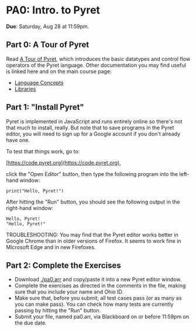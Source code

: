 # PA0: Intro. to Pyret

**Due**: Saturday, Aug 28 at 11:59pm.

## Part 0: A Tour of Pyret

Read [A Tour of Pyret](https://www.pyret.org/docs/latest/A_Tour_of_Pyret.html), which introduces the basic datatypes and control flow operators of the Pyret language. Other documentation you may find useful is linked here and on the main course page:
* [Language Concepts](https://www.pyret.org/docs/latest/Language_Concepts.html)
* [Libraries](https://www.pyret.org/docs/latest/Builtins_and_Libraries.html)

## Part 1: "Install Pyret"

Pyret is implemented in JavaScript and runs entirely online so there's not that much to install, really. But note that to save programs in the Pyret editor, you will need to sign up for a Google account if you don't already have one.

To test that things work, go to:

[https://code.pyret.org](https://code.pyret.org),

click the "Open Editor" button, then type the following program into the left-hand window:

```
print("Hello, Pyret!")
```

After hitting the "Run" button, you should see the following output in the right-hand window:

```
Hello, Pyret!
"Hello, Pyret!"
```

TROUBLESHOOTING: You may find that the Pyret editor works better in Google Chrome than in older versions of Firefox. It seems to work fine in Microsoft Edge and in new Firefoxes.

## Part 2: Complete the Exercises

* Download [./pa0.arr](pa0.arr) and copy/paste it into a new Pyret editor window.
* Complete the exercises as directed in the comments in the file, making sure that you include your name and Ohio ID.
* Make sure that, before you submit, all test cases pass (or as many as you can make pass). You can check how many tests are currently passing by hitting the "Run" button.
* Submit your file, named pa0.arr, via Blackboard on or before 11:59pm on the due date.